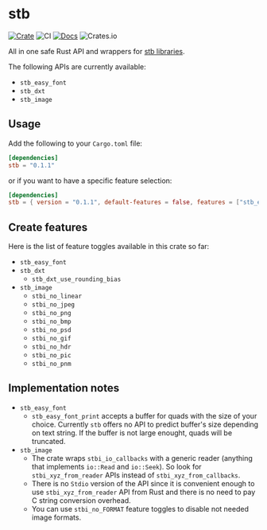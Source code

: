 # stb

[![Crate](https://img.shields.io/crates/v/stb.svg)](https://crates.io/crates/stb)
![CI](https://github.com/mxpv/stb/workflows/CI/badge.svg)
[![Docs](https://docs.rs/stb/badge.svg)](https://docs.rs/stb)
![Crates.io](https://img.shields.io/crates/l/stb)


All in one safe Rust API and wrappers for [stb libraries](https://github.com/nothings/stb).

The following APIs are currently available:
- `stb_easy_font`
- `stb_dxt`
- `stb_image`

## Usage

Add the following to your `Cargo.toml` file:

```toml
[dependencies]
stb = "0.1.1"
```

or if you want to have a specific feature selection:

```toml
[dependencies]
stb = { version = "0.1.1", default-features = false, features = ["stb_easy_font", "stb_dxt", "stb_image"] }
```

## Create features
Here is the list of feature toggles available in this crate so far:
- `stb_easy_font`
- `stb_dxt`
    * `stb_dxt_use_rounding_bias`
- `stb_image`
    * `stbi_no_linear`
    * `stbi_no_jpeg`
    * `stbi_no_png`
    * `stbi_no_bmp`
    * `stbi_no_psd`
    * `stbi_no_gif`
    * `stbi_no_hdr`
    * `stbi_no_pic`
    * `stbi_no_pnm`

## Implementation notes

- `stb_easy_font`
    * `stb_easy_font_print` accepts a buffer for quads with the size of your choice. Currently `stb` offers no API to
    predict buffer's size depending on text string. If the buffer is not large enought, quads will be truncated.
- `stb_image`
    * The crate wraps `stbi_io_callbacks` with a generic reader (anything that implements `io::Read` and `io::Seek`).
    So look for `stbi_xyz_from_reader` APIs instead of `stbi_xyz_from_callbacks`.
    * There is no `Stdio` version of the API since it is convenient enough to use `stbi_xyz_from_reader` API from Rust
    and there is no need to pay C string conversion overhead.
    * You can use `stbi_no_FORMAT` feature toggles to disable not needed image formats.
